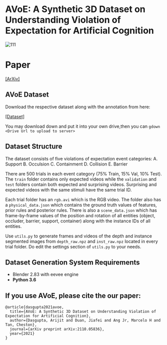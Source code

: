 # AVoE: A Synthetic 3D Dataset on Understanding Violation of Expectation for Artificial Cognition
![111](https://user-images.githubusercontent.com/51585075/138597425-6bc359e9-92ff-48f2-a1dc-ef1bffa143ed.JPG)


# Paper

[[ArXiv]](https://arxiv.org/abs/2110.05836) 


## AVoE Dataset
Download the respective dataset along with the annotation from here: 

[[Dataset]](https://drive.google.com/drive/folders/1cUzuR-lhfOgXUz6zhNIIAYqj4mLu7qCN?usp=sharing)


You may download down and put it into your own drive,then you can `gdown <Drive Url to upload to server>` 

## Dataset Structure
The dataset consists of five violations of expectation event categories:
A. Support
B. Occulsion
C. Containment
D. Collision
E. Barrier

There are 500 trials in each event category (75% Train, 15% Val, 10% Test). The `train` folder contains only expected videos while the `validation` and `test` folders contain both expected and surprising videos. Surprising and expected videos with the same stimuli have the same trial ID.

Each trial folder has an `rgb.avi` which is the RGB video. The folder also has a `physical_data.json` which contains the ground truth values of features, prior rules and posterior rules. There is also a `scene_data.json` which has frame-by-frame values of the position and rotation of all entities (object, occluder, barrier, support, container) along with the instance IDs of all entities.

Use `utils.py` to generate frames and videos of the depth and instance segmented images from `depth_raw.npz` and `inst_raw.npz` located in every trial folder. Do edit the settings section of `utils.py` to your needs.

## Dataset Generation System Requirements
- Blender 2.83 with eevee engine
- **Python 3.6**



## If you use AVoE, please cite the our paper:


    @article{dasgupta2021avoe,
      title={AVoE: A Synthetic 3D Dataset on Understanding Violation of Expectation for Artificial Cognition},
      author={Dasgupta, Arijit and Duan, Jiafei and Ang Jr, Marcelo H and Tan, Cheston},
      journal={arXiv preprint arXiv:2110.05836},
      year={2021}
    }




